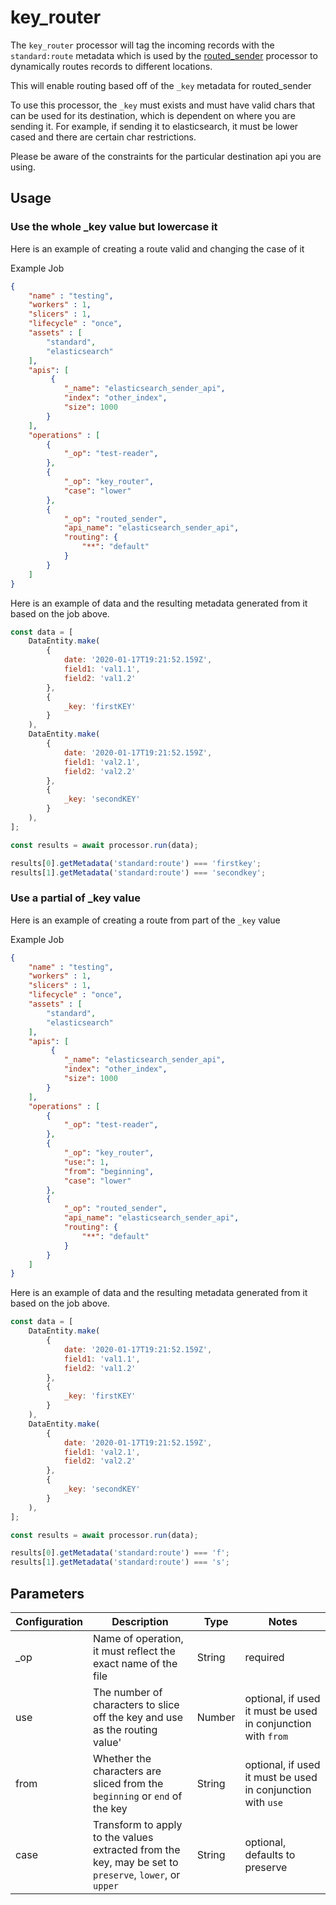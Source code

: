 # key_router

The `key_router` processor will tag the incoming records with the `standard:route` metadata which is used by the [routed_sender](./routed_sender.md) processor to dynamically routes records to different locations.

This will enable routing based off of the `_key` metadata for routed_sender

To use this processor, the `_key` must exists and must have valid chars that can be used for its destination, which is dependent on where you are sending it. For example, if sending it to elasticsearch, it must be lower cased and there are certain char restrictions.

Please be aware of the constraints for the particular destination api you are using.

## Usage

### Use the whole _key value but lowercase it
Here is an example of creating a route valid and changing the case of it

Example Job

```json
{
    "name" : "testing",
    "workers" : 1,
    "slicers" : 1,
    "lifecycle" : "once",
    "assets" : [
        "standard",
        "elasticsearch"
    ],
    "apis": [
         {
            "_name": "elasticsearch_sender_api",
            "index": "other_index",
            "size": 1000
        }
    ],
    "operations" : [
        {
            "_op": "test-reader",
        },
        {
            "_op": "key_router",
            "case": "lower"
        },
        {
            "_op": "routed_sender",
            "api_name": "elasticsearch_sender_api",
            "routing": {
                "**": "default"
            }
        }
    ]
}

```

Here is an example of data and the resulting metadata generated from it based on the job above.

```javascript
const data = [
    DataEntity.make(
        {
            date: '2020-01-17T19:21:52.159Z',
            field1: 'val1.1',
            field2: 'val1.2'
        },
        {
            _key: 'firstKEY'
        }
    ),
    DataEntity.make(
        {
            date: '2020-01-17T19:21:52.159Z',
            field1: 'val2.1',
            field2: 'val2.2'
        },
        {
            _key: 'secondKEY'
        }
    ),
];

const results = await processor.run(data);

results[0].getMetadata('standard:route') === 'firstkey';
results[1].getMetadata('standard:route') === 'secondkey';
```

### Use a partial of _key value
Here is an example of creating a route from part of the `_key` value

Example Job

```json
{
    "name" : "testing",
    "workers" : 1,
    "slicers" : 1,
    "lifecycle" : "once",
    "assets" : [
        "standard",
        "elasticsearch"
    ],
    "apis": [
         {
            "_name": "elasticsearch_sender_api",
            "index": "other_index",
            "size": 1000
        }
    ],
    "operations" : [
        {
            "_op": "test-reader",
        },
        {
            "_op": "key_router",
            "use:": 1,
            "from": "beginning",
            "case": "lower"
        },
        {
            "_op": "routed_sender",
            "api_name": "elasticsearch_sender_api",
            "routing": {
                "**": "default"
            }
        }
    ]
}

```

Here is an example of data and the resulting metadata generated from it based on the job above.

```javascript
const data = [
    DataEntity.make(
        {
            date: '2020-01-17T19:21:52.159Z',
            field1: 'val1.1',
            field2: 'val1.2'
        },
        {
            _key: 'firstKEY'
        }
    ),
    DataEntity.make(
        {
            date: '2020-01-17T19:21:52.159Z',
            field1: 'val2.1',
            field2: 'val2.2'
        },
        {
            _key: 'secondKEY'
        }
    ),
];

const results = await processor.run(data);

results[0].getMetadata('standard:route') === 'f';
results[1].getMetadata('standard:route') === 's';
```


## Parameters

| Configuration | Description                                                                                            | Type   | Notes                                                        |
| ------------- | ------------------------------------------------------------------------------------------------------ | ------ | ------------------------------------------------------------ |
| _op           | Name of operation, it must reflect the exact name of the file                                          | String | required                                                     |
| use           | The number of characters to slice off the key and use as the routing value'                            | Number | optional, if used it must be used in conjunction with `from` |
| from          | Whether the characters are sliced from the `beginning` or `end` of the key                             | String | optional, if used it must be used in conjunction with `use`  |
| case          | Transform to apply to the values extracted from the key, may be set to `preserve`, `lower`, or `upper` | String | optional, defaults to preserve                               |
